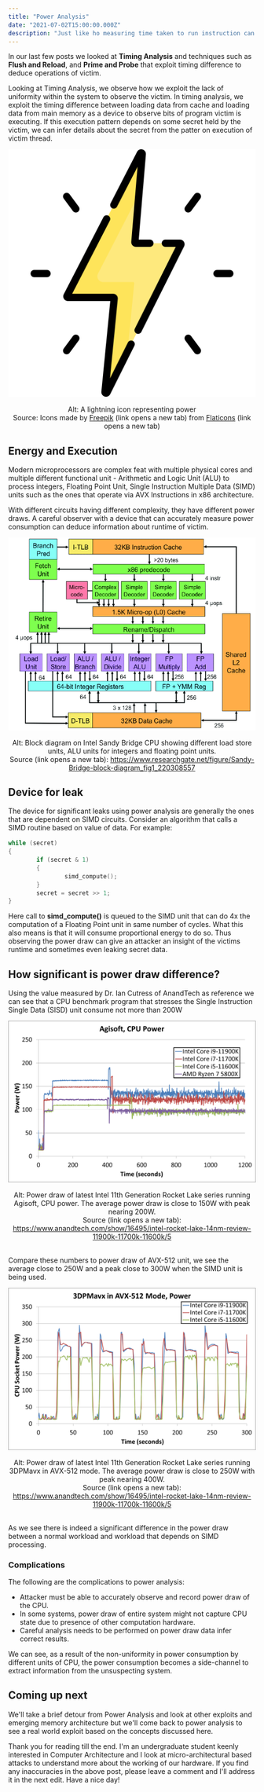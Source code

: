 ```yaml
---
title: "Power Analysis"
date: "2021-07-02T15:00:00.000Z"
description: "Just like ho measuring time taken to run instruction can give insights on runtime of victim program, measuring power consumption of CPU can also give insights on runtime of program. In this post, we lay the groundwork for understanding attacks that uses power consumption as a side channel to leak secrets from victim's address space."
---
```


In our last few posts we looked at **Timing Analysis** and techniques such as **Flush and Reload**, and **Prime and Probe** that exploit timing difference to deduce operations of victim.

Looking at Timing Analysis, we observe how we exploit the lack of uniformity within the system to observe the victim. In timing analysis, we exploit the timing difference between loading data from cache and loading data from main memory as a device to observe bits of program victim is executing. If this execution pattern depends on some secret held by the victim, we can infer details about the secret from the patter on execution of victim thread.

![A lightning icon representing power](power.png)
<center>
Alt: A lightning icon representing power
<br/>
Source: Icons made by <a href="https://www.freepik.com/" target="_blank">Freepik</a> (link opens a new tab) from <a href="https://www.flaticon.com/" target="_blank">Flaticons</a> (link opens a new tab)
</center>


## Energy and Execution

Modern microprocessors are complex feat with multiple physical cores and multiple different functional unit - Arithmetic and Logic Unit (ALU) to process integers, Floating Point Unit, Single Instruction Multiple Data (SIMD) units such as the ones that operate via AVX Instructions in x86 architecture.

With different circuits having different complexity, they have different power draws. A careful observer with a device that can accurately measure power consumption can deduce information about runtime of victim.

![Block diagram on Intel Sandy Bridge CPU showing different load store units, ALU units for integers and floating point units.](./block_diagram.png)
<center>
Alt: Block diagram on Intel Sandy Bridge CPU showing different load store units, ALU units for integers and floating point units.
<br/>
Source (link opens a new tab): <a href="https://www.researchgate.net/figure/Sandy-Bridge-block-diagram_fig1_220308557" target="_blank">https://www.researchgate.net/figure/Sandy-Bridge-block-diagram_fig1_220308557</a>
</center>

 
## Device for leak

The device for significant leaks using power analysis are generally the ones that are dependent on SIMD circuits. Consider an algorithm that calls a SIMD routine based on value of data. For example:

```c
while (secret)
{
        if (secret & 1)
        {
                simd_compute();
        }
        secret = secret >> 1;
}
```
 

Here call to **simd_compute()** is queued to the SIMD unit that can do 4x the computation of a Floating Point unit in same number of cycles. What this also means is that it will consume proportional energy to do so. Thus observing the power draw can give an attacker an insight of the victims runtime and sometimes  even leaking secret data.

 
## How significant is power draw difference?

Using the value measured by Dr. Ian Cutress of AnandTech as reference we can see that a CPU benchmark program that stresses the Single Instruction Single Data (SISD) unit consume not more than 200W

![Power draw of latest Intel 11th Generation Rocket Lake series running Agisoft, CPU power. The average power draw is close to 150W with peak nearing 200W.](./normal.png)
<center>
Alt: Power draw of latest Intel 11th Generation Rocket Lake series running Agisoft, CPU power. The average power draw is close to 150W with peak nearing 200W.
<br/>
Source (link opens a new tab): <a href="https://www.anandtech.com/show/16495/intel-rocket-lake-14nm-review-11900k-11700k-11600k/5" target="_blank">https://www.anandtech.com/show/16495/intel-rocket-lake-14nm-review-11900k-11700k-11600k/5</a>
</center>
<br/>


Compare these numbers to power draw of AVX-512 unit, we see the average close to 250W and a peak close to 300W when the SIMD unit is being used.

![Power draw of latest Intel 11th Generation Rocket Lake series running 3DPMavx in AVX-512 mode. The average power draw is close to 250W with peak nearing 400W.](./avx.png)
<center>
Alt: Power draw of latest Intel 11th Generation Rocket Lake series running 3DPMavx in AVX-512 mode. The average power draw is close to 250W with peak nearing 400W.
<br/>
Source (link opens a new tab): <a href="https://www.anandtech.com/show/16495/intel-rocket-lake-14nm-review-11900k-11700k-11600k/5" target="_blank">https://www.anandtech.com/show/16495/intel-rocket-lake-14nm-review-11900k-11700k-11600k/5</a>
</center>
<br/>


As we see there is indeed a significant difference in the power draw between a normal workload and workload that depends on SIMD processing.


### Complications

The following are the complications to power analysis:

- Attacker must be able to accurately observe and record power draw of the CPU.
- In some systems, power draw of entire system might not capture CPU state due to presence of other computation hardware.
- Careful analysis needs to be performed on power draw data infer correct results. 


We can see, as a result of the non-uniformity in power consumption by different units of CPU, the power consumption becomes a side-channel to extract information from the unsuspecting system.

 
## Coming up next

We'll take a brief detour from Power Analysis and look at other exploits and emerging memory architecture but we'll come back to power analysis to see a real world exploit based on the concepts discussed here.
 

Thank you for reading till the end. I'm an undergraduate student keenly interested in Computer Architecture and I look at micro-architectural based attacks to understand more about the working of our hardware. If you find any inaccuracies in the above post, please leave a comment and I'll address it in the next edit. Have a nice day! 